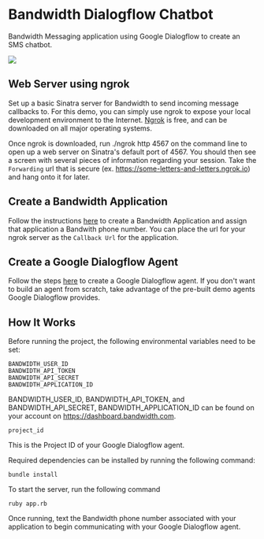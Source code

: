 # Bandwidth Dialogflow Chatbot
Bandwidth Messaging application using Google Dialogflow to create an SMS chatbot.

<a href="http://dev.bandwidth.com"><img src="https://s3.amazonaws.com/bwdemos/BW_Messaging.png"/></a>

## Web Server using ngrok
Set up a basic Sinatra server for Bandwidth to send incoming message callbacks to. For this demo, you can simply use ngrok to expose your local development environment to the Internet. [Ngrok](https://ngrok.com/download) is free, and can be downloaded on all major operating systems. 

Once ngrok is downloaded, run ./ngrok http 4567 on the command line to open up a web server on Sinatra's default port of 4567. You should then see a screen with several pieces of information regarding your session. Take the `Forwarding` url that is secure (ex. https://some-letters-and-letters.ngrok.io) and hang onto it for later.

## Create a Bandwidth Application
Follow the instructions [here](https://dev.bandwidth.com/v2-messaging/applications/about.html) to create a Bandwidth Application and assign that application a Bandwith phone number. You can place the url for your ngrok server as the `Callback Url` for the application.

## Create a Google Dialogflow Agent
Follow the steps [here](https://dialogflow.com/docs/getting-started) to create a Google Dialogflow agent. If you don't want to build an agent from scratch, take advantage of the pre-built demo agents Google Dialogflow provides.

## How It Works
Before running the project, the following environmental variables need to be set:

```
BANDWIDTH_USER_ID
BANDWIDTH_API_TOKEN
BANDWIDTH_API_SECRET
BANDWIDTH_APPLICATION_ID
```

BANDWIDTH_USER_ID, BANDWIDTH_API_TOKEN, and BANDWIDTH_API_SECRET, BANDWIDTH_APPLICATION_ID can be found on your account on https://dashboard.bandwidth.com.

```
project_id
```

This is the Project ID of your Google Dialogflow agent.

Required dependencies can be installed by running the following command:

```
bundle install
```

To start the server, run the following command

```
ruby app.rb
```

Once running, text the Bandwidth phone number associated with your application to begin communicating with your Google Dialogflow agent.
